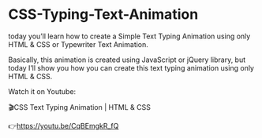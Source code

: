 # CSS-Typing-Text-Animation

today  you’ll learn how to create a Simple Text Typing Animation using only HTML & CSS or Typewriter Text Animation.
 

Basically, this animation is created using JavaScript or jQuery library, but today I’ll show you how you can create this text typing animation using only HTML & CSS. 

Watch it on Youtube:

🎬CSS Text Typing Animation | HTML & CSS

👉https://youtu.be/CqBEmgkR_fQ
